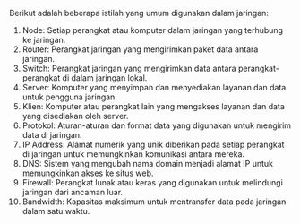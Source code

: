 

Berikut adalah beberapa istilah yang umum digunakan dalam jaringan:

1. Node: Setiap perangkat atau komputer dalam jaringan yang terhubung ke jaringan.
2. Router: Perangkat jaringan yang mengirimkan paket data antara jaringan.
3. Switch: Perangkat jaringan yang mengirimkan data antara perangkat-perangkat di dalam jaringan lokal.
4. Server: Komputer yang menyimpan dan menyediakan layanan dan data untuk pengguna jaringan.
5. Klien: Komputer atau perangkat lain yang mengakses layanan dan data yang disediakan oleh server.
6. Protokol: Aturan-aturan dan format data yang digunakan untuk mengirim data di jaringan.
7. IP Address: Alamat numerik yang unik diberikan pada setiap perangkat di jaringan untuk memungkinkan komunikasi antara mereka.
8. DNS: Sistem yang mengubah nama domain menjadi alamat IP untuk memungkinkan akses ke situs web.
9. Firewall: Perangkat lunak atau keras yang digunakan untuk melindungi jaringan dari ancaman luar.
10. Bandwidth: Kapasitas maksimum untuk mentransfer data pada jaringan dalam satu waktu.
